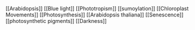 [[Arabidopsis]]
[[Blue light]]
[[Phototropism]]
[[sumoylation]]
[[Chloroplast Movements]]
[[Photosynthesis]]
[[Arabidopsis thaliana]]
[[Senescence]]
[[photosynthetic pigments]]
[[Darkness]]
